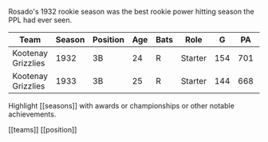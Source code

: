 Rosado's 1932 rookie season was the best rookie power hitting season the PPL had ever seen.

| Team | Season | Position | Age | Bats | Role | G | PA | AB | R | H | 2B | 3B | HR | RBI | SB | CS | BB | SO | BA | OBP | SLG | OPS | TB | GDP | HBP | SH | SF | IBB | Innings | PO | A | E | DP | Fld% | RF/G | PB | SB | CS | CS% | Notes |
|-----|-------|---------|----|---|----|---|----|----|---|----|----|----|----|----|----|----|----|----|----|----|----|----|----|----|----|----|----|----|----|----|----|----|----|----|----|---:|---:|----:|----:|----|
| Kootenay Grizzlies | 1932 | 3B | 24 | R | Starter | 154 | 701 | 604 | 69 | 214 | 22 | 6 | 31 | 90 | 1 | 17 | 42 | 106 | 0.354 | 0.388 | 0.565 | 0.952 | 341 | 15 | 3 | 31 | 19 | 2 | 1262 | 161 | 338 | 12 | 2 | 0.9765 | 3.24025974
| Kootenay Grizzlies | 1933 | 3B | 25 | R | Starter | 144 | 668 | 592 | 59 | 172 | 30 | 3 | 11 | 67 | 10 | 0 | 40 | 146 | 0.291 | 0.329 | 0.407 | 0.736 | 241 | 19 | 4 | 9 | 20 | 3 | 1199 | 173 | 135 | 11 | 5 | 0.9655 | 2.138888889




Highlight [[seasons]] with awards or championships or other notable achievements.

[[teams]] [[position]]